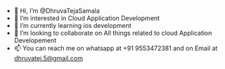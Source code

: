 - 👋 Hi, I’m @DhruvaTejaSamala
- 👀 I’m interested in Cloud Application Development
- 🌱 I’m currently learning ios development
- 💞️ I’m looking to collaborate on All things related to cloud Application Developement
- 📫 You can reach me on whatsapp at +91 9553472381 and on Email at dhruvatej.5@gmail.com

<!---
DhruvaTejaSamala/DhruvaTejaSamala is a ✨ special ✨ repository because its `README.md` (this file) appears on your GitHub profile.
You can click the Preview link to take a look at your changes.
--->
